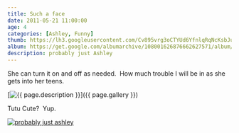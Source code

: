 ```yaml
---
title: Such a face
date: 2011-05-21 11:00:00
age: 4
categories: [Ashley, Funny]
thumb: https://lh3.googleusercontent.com/Cv895vrg3oCTYUd6YfnlqRqNcKsbJuBaacw1NibL76dkB-Sd1MZycGWjYkjFOKuJ5ONwjASZgDiaCFdosYYwPuSWBXwmK9dw730rMudMRA=w293-h220
album: https://get.google.com/albumarchive/108001626876662627571/album/AF1QipP2hOlB24aSuFt5fyRs2rHj2WiNllf-bndCHt0U?source=pwa&authKey=CN2AiN3O4ujvLQ
description: probably just Ashley
---
```

She can turn it on and off as needed.  How much trouble I will be in as she gets into her teens.

[<img src="{{ page.thumb }}" alt="{{ page.description }}" class="wyseguys-album"/>]({{ page.gallery }})

Tutu Cute?  Yup.

[<img src="https://lh3.googleusercontent.com/b-WO3j-NxJaqXQOsbQOKXNV2Xn29E91156Zdh9u4QgMU1T8e9mjlkfoWGf-CkecMSOPwEU_Xva_Fziu3bwidoweon1Gg1HiiQFti_geR=w293-h220" alt="probably just ashley" class="wyseguys-album"/>](https://get.google.com/albumarchive/108001626876662627571/album/AF1QipMLWqxMF-_eHwGbvv9RWbZlk3GldNozgRdyNqmg?source=pwa&authKey=CKbA8-nt_dO1Fg)